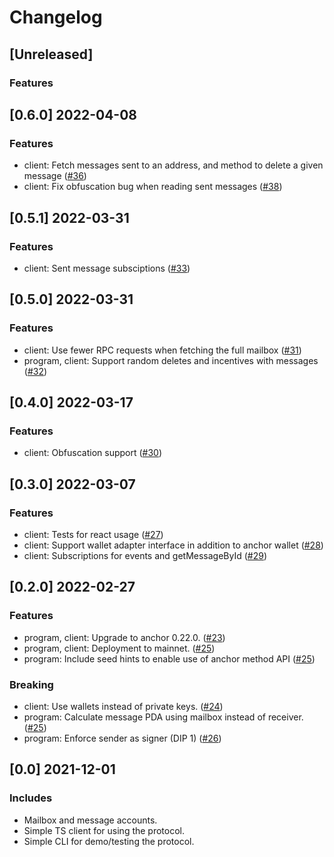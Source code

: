 # Changelog

## [Unreleased]

### Features

## [0.6.0] 2022-04-08

### Features

* client: Fetch messages sent to an address, and method to delete a given message ([#36](https://github.com/usedispatch/pull/36))
* client: Fix obfuscation bug when reading sent messages ([#38](https://github.com/usedispatch/msg/pull/38))

## [0.5.1] 2022-03-31

### Features

* client: Sent message subsciptions ([#33](https://github.com/usedispatch/msg/pull/33))

## [0.5.0] 2022-03-31

### Features

* client: Use fewer RPC requests when fetching the full mailbox ([#31](https://github.com/usedispatch/msg/pull/31))
* program, client: Support random deletes and incentives with messages ([#32](https://github.com/usedispatch/msg/pull/32))

## [0.4.0] 2022-03-17

### Features

* client: Obfuscation support ([#30](https://github.com/usedispatch/msg/pull/30))

## [0.3.0] 2022-03-07

### Features

* client: Tests for react usage ([#27](https://github.com/usedispatch/msg/pull/27))
* client: Support wallet adapter interface in addition to anchor wallet ([#28](https://github.com/usedispatch/msg/pull/28))
* client: Subscriptions for events and getMessageById ([#29](https://github.com/usedispatch/msg/pull/29))

## [0.2.0] 2022-02-27

### Features

* program, client: Upgrade to anchor 0.22.0. ([#23](https://github.com/usedispatch/msg/pull/23))
* program, client: Deployment to mainnet. ([#25](https://github.com/usedispatch/msg/pull/25))
* program: Include seed hints to enable use of anchor method API ([#25](https://github.com/usedispatch/msg/pull/25))

### Breaking

* client: Use wallets instead of private keys. ([#24](https://github.com/usedispatch/msg/pull/24))
* program: Calculate message PDA using mailbox instead of receiver. ([#25](https://github.com/usedispatch/msg/pull/25))
* program: Enforce sender as signer (DIP 1) ([#26](https://github.com/usedispatch/msg/pull/26))

## [0.0] 2021-12-01

### Includes

* Mailbox and message accounts.
* Simple TS client for using the protocol.
* Simple CLI for demo/testing the protocol.
